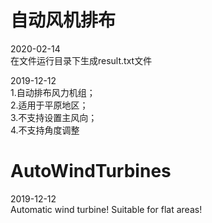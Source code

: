 # 自动风机排布

2020-02-14  
在文件运行目录下生成result.txt文件

2019-12-12  
1.自动排布风力机组；  
2.适用于平原地区；  
3.不支持设置主风向；  
4.不支持角度调整

# AutoWindTurbines

2019-12-12  
Automatic wind turbine!
Suitable for flat areas!
